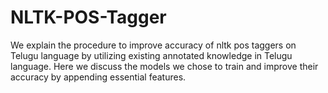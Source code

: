 # NLTK-POS-Tagger
We explain the procedure to improve accuracy of nltk pos taggers on Telugu language by utilizing existing annotated knowledge in Telugu language. Here we discuss the models we chose to train and improve their accuracy by appending essential features.
